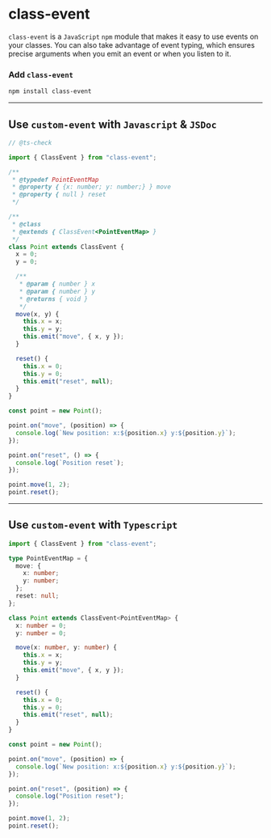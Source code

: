 # class-event

`class-event` is a `JavaScript` `npm` module that makes it easy to use events on your classes. You can also take advantage of event typing, which ensures precise arguments when you emit an event or when you listen to it.

### Add `class-event`

```bash
npm install class-event
```

---

## Use `custom-event` with `Javascript` & `JSDoc`

```javascript
// @ts-check

import { ClassEvent } from "class-event";

/**
 * @typedef PointEventMap
 * @property { {x: number; y: number;} } move
 * @property { null } reset
 */

/**
 * @class
 * @extends { ClassEvent<PointEventMap> }
 */
class Point extends ClassEvent {
  x = 0;
  y = 0;

  /**
   * @param { number } x
   * @param { number } y
   * @returns { void }
   */
  move(x, y) {
    this.x = x;
    this.y = y;
    this.emit("move", { x, y });
  }

  reset() {
    this.x = 0;
    this.y = 0;
    this.emit("reset", null);
  }
}

const point = new Point();

point.on("move", (position) => {
  console.log(`New position: x:${position.x} y:${position.y}`);
});

point.on("reset", () => {
  console.log(`Position reset`);
});

point.move(1, 2);
point.reset();
```

---

## Use `custom-event` with `Typescript`

```typescript
import { ClassEvent } from "class-event";

type PointEventMap = {
  move: {
    x: number;
    y: number;
  };
  reset: null;
};

class Point extends ClassEvent<PointEventMap> {
  x: number = 0;
  y: number = 0;

  move(x: number, y: number) {
    this.x = x;
    this.y = y;
    this.emit("move", { x, y });
  }

  reset() {
    this.x = 0;
    this.y = 0;
    this.emit("reset", null);
  }
}

const point = new Point();

point.on("move", (position) => {
  console.log(`New position: x:${position.x} y:${position.y}`);
});

point.on("reset", (position) => {
  console.log("Position reset");
});

point.move(1, 2);
point.reset();
```
